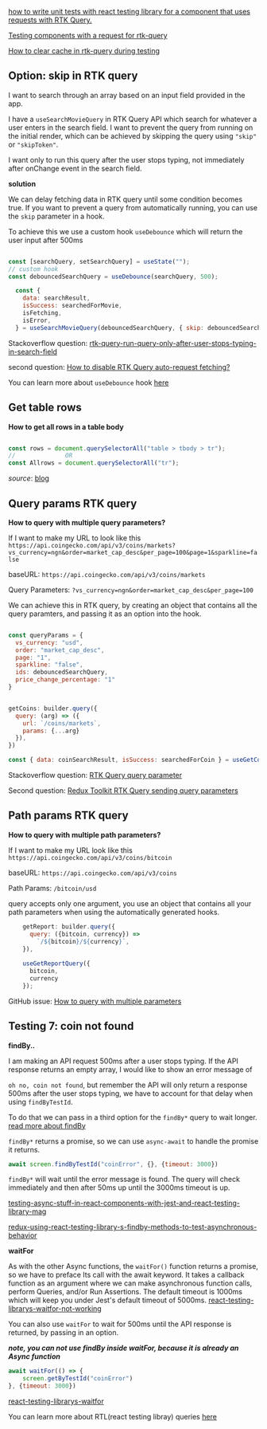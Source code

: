 

[how to write unit tests with react testing library for a component that uses requests with RTK Query.](https://stackoverflow.com/questions/72492349/how-to-test-rtk-query-with-react-testing-library)

[Testing components with a request for rtk-query](https://stackoverflow.com/questions/73059793/testing-components-with-a-request-for-rtk-query)


[How to clear cache in rtk-query during testing](https://stackoverflow.com/questions/67999073/how-to-clear-rtk-query-cache-in-tests-between-requests-when-using-msw-and-jest)


## Option: skip in RTK query

I want to search through an array based on an input field provided in the app. 

I have a `useSearchMovieQuery` in RTK Query API which search for whatever a user enters in the search field. I want to prevent the query from running on the initial render, which can be achieved by skipping the query using `"skip"` or `"skipToken"`.

I want only to run this query after the user stops typing, not immediately after onChange event in the search field.

**solution**

We can delay fetching data in RTK query until some condition becomes true. If you want to prevent a query from automatically running, you can use the `skip` parameter in a hook.

To achieve this we use a custom hook `useDebounce` which will return the user input after 500ms 

```javascript

const [searchQuery, setSearchQuery] = useState("");
// custom hook
const debouncedSearchQuery = useDebounce(searchQuery, 500);

  const {
    data: searchResult,
    isSuccess: searchedForMovie,
    isFetching,
    isError,
  } = useSearchMovieQuery(debouncedSearchQuery, { skip: debouncedSearchQuery == "" });

```

Stackoverflow question: [rtk-query-run-query-only-after-user-stops-typing-in-search-field](https://stackoverflow.com/questions/72502994/rtk-query-run-query-only-after-user-stops-typing-in-search-field)

second question: [How to disable RTK Query auto-request fetching?](https://stackoverflow.com/questions/72382502/how-to-disable-rtk-query-auto-request-fetching)

You can learn more about `useDebounce` hook [here](https://dev.to/ohdylan/create-a-debounce-hook-for-search-box-auto-completion-11n1)

## Get table rows

**How to get all rows in a table body**

```javascript

const rows = document.querySelectorAll("table > tbody > tr");
//				OR
const Allrows = document.querySelectorAll("tr");

```

*source*: [blog](https://thewebdev.info/2021/06/26/how-to-get-the-row-count-of-an-html-table-with-javascript/)


## Query params RTK query

**How to query with multiple query parameters?**

If I want to make my URL to look like this `https://api.coingecko.com/api/v3/coins/markets?vs_currency=ngn&order=market_cap_desc&per_page=100&page=1&sparkline=false`

baseURL: `https://api.coingecko.com/api/v3/coins/markets`

Query Parameters: `?vs_currency=ngn&order=market_cap_desc&per_page=100`


We can achieve this in RTK query, by creating an object that contains all the query paramters, and passing it as an option into the hook.

```javascript

const queryParams = {
  vs_currency: "usd",
  order: "market_cap_desc",
  page: "1",
  sparkline: "false",
  ids: debouncedSearchQuery,
  price_change_percentage: "1"
}


getCoins: builder.query({
  query: (arg) => ({
    url: `/coins/markets`,
    params: {...arg}
  }),
})

const { data: coinSearchResult, isSuccess: searchedForCoin } = useGetCoinQuery(queryParams)

```

Stackoverflow question: [RTK Query query parameter](https://stackoverflow.com/questions/70081202/rtk-query-query-parameter)

Second question: [Redux Toolkit RTK Query sending query parameters](https://stackoverflow.com/questions/68158110/redux-toolkit-rtk-query-sending-query-parameters)

## Path params RTK query

**How to query with multiple path parameters?**

If I want to make my URL look like this `https://api.coingecko.com/api/v3/coins/bitcoin`

baseURL: `https://api.coingecko.com/api/v3/coins`

Path Params: `/bitcoin/usd`


query accepts only one argument, you use an object that contains all your path parameters when using the automatically generated hooks.

```javascript
    getReport: builder.query({
      query: ({bitcoin, currency}) =>
        `/${bitcoin}/${currency}`,
    }),
        
    useGetReportQuery({
      bitcoin,
      currency
    });
```

GitHub issue: [How to query with multiple parameters](https://github.com/reduxjs/redux-toolkit/issues/1028)


## Testing 7: coin not found

**findBy..**

I am making an API request 500ms after a user stops typing. If the API response returns an empty array, I would like to show an error message of 

`oh no, coin not found`, but remember the API will only return a response 500ms after the user stops typing, we have to account for that delay when using `findByTestId`.

To do that we can pass in a third option for the `findBy*` query to wait longer. [read more about findBy](https://testing-library.com/docs/dom-testing-library/api-async/#findby-queries)

`findBy*` returns a promise, so we can use `async-await` to handle the promise it returns.

```javascript
await screen.findByTestId("coinError", {}, {timeout: 3000})
```

`findBy*` will wait until the error message is found. The query will check immediately and then after 50ms up until the 3000ms timeout is up.


[testing-async-stuff-in-react-components-with-jest-and-react-testing-library-mag](https://dev.to/lennythedev/testing-async-stuff-in-react-components-with-jest-and-react-testing-library-mag)

[redux-using-react-testing-library-s-findby-methods-to-test-asynchronous-behavior](https://egghead.io/lessons/redux-using-react-testing-library-s-findby-methods-to-test-asynchronous-behavior)

**waitFor**

As with the other Async functions, the `waitFor()` function returns a promise, so we have to preface Its call with the await keyword. It takes a callback function as an argument where we can make asynchronous function calls, perform Queries, and/or Run Assertions. The default timeout is 1000ms which will keep you under Jest's default timeout of 5000ms. [react-testing-librarys-waitfor-not-working](https://stackoverflow.com/questions/66661163/react-testing-librarys-waitfor-not-working)

You can also use `waitFor` to wait for 500ms until the API response is returned, by passing in an option.

***note, you can not use findBy inside waitFor, because it is already an Async function***

```javascript
await waitFor(() => {
    screen.getByTestId("coinError")
}, {timeout: 3000})
```

[react-testing-librarys-waitfor](https://www.anycodings.com/2021/12/react-testing-librarys-waitfor-not.html#findby-queries)

You can learn more about RTL(react testing libray) queries [here](https://testing-library.com/docs/dom-testing-library/cheatsheet/#queries)